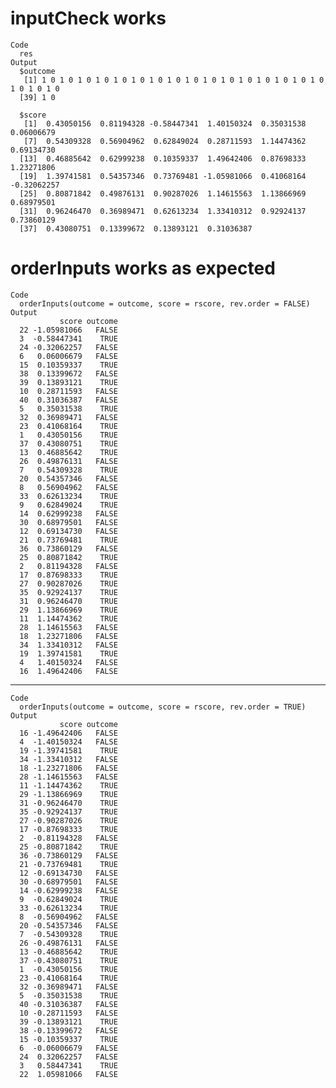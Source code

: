 # inputCheck works

    Code
      res
    Output
      $outcome
       [1] 1 0 1 0 1 0 1 0 1 0 1 0 1 0 1 0 1 0 1 0 1 0 1 0 1 0 1 0 1 0 1 0 1 0 1 0 1 0
      [39] 1 0
      
      $score
       [1]  0.43050156  0.81194328 -0.58447341  1.40150324  0.35031538  0.06006679
       [7]  0.54309328  0.56904962  0.62849024  0.28711593  1.14474362  0.69134730
      [13]  0.46885642  0.62999238  0.10359337  1.49642406  0.87698333  1.23271806
      [19]  1.39741581  0.54357346  0.73769481 -1.05981066  0.41068164 -0.32062257
      [25]  0.80871842  0.49876131  0.90287026  1.14615563  1.13866969  0.68979501
      [31]  0.96246470  0.36989471  0.62613234  1.33410312  0.92924137  0.73860129
      [37]  0.43080751  0.13399672  0.13893121  0.31036387
      

# orderInputs works as expected

    Code
      orderInputs(outcome = outcome, score = rscore, rev.order = FALSE)
    Output
               score outcome
      22 -1.05981066   FALSE
      3  -0.58447341    TRUE
      24 -0.32062257   FALSE
      6   0.06006679   FALSE
      15  0.10359337    TRUE
      38  0.13399672   FALSE
      39  0.13893121    TRUE
      10  0.28711593   FALSE
      40  0.31036387   FALSE
      5   0.35031538    TRUE
      32  0.36989471   FALSE
      23  0.41068164    TRUE
      1   0.43050156    TRUE
      37  0.43080751    TRUE
      13  0.46885642    TRUE
      26  0.49876131   FALSE
      7   0.54309328    TRUE
      20  0.54357346   FALSE
      8   0.56904962   FALSE
      33  0.62613234    TRUE
      9   0.62849024    TRUE
      14  0.62999238   FALSE
      30  0.68979501   FALSE
      12  0.69134730   FALSE
      21  0.73769481    TRUE
      36  0.73860129   FALSE
      25  0.80871842    TRUE
      2   0.81194328   FALSE
      17  0.87698333    TRUE
      27  0.90287026    TRUE
      35  0.92924137    TRUE
      31  0.96246470    TRUE
      29  1.13866969    TRUE
      11  1.14474362    TRUE
      28  1.14615563   FALSE
      18  1.23271806   FALSE
      34  1.33410312   FALSE
      19  1.39741581    TRUE
      4   1.40150324   FALSE
      16  1.49642406   FALSE

---

    Code
      orderInputs(outcome = outcome, score = rscore, rev.order = TRUE)
    Output
               score outcome
      16 -1.49642406   FALSE
      4  -1.40150324   FALSE
      19 -1.39741581    TRUE
      34 -1.33410312   FALSE
      18 -1.23271806   FALSE
      28 -1.14615563   FALSE
      11 -1.14474362    TRUE
      29 -1.13866969    TRUE
      31 -0.96246470    TRUE
      35 -0.92924137    TRUE
      27 -0.90287026    TRUE
      17 -0.87698333    TRUE
      2  -0.81194328   FALSE
      25 -0.80871842    TRUE
      36 -0.73860129   FALSE
      21 -0.73769481    TRUE
      12 -0.69134730   FALSE
      30 -0.68979501   FALSE
      14 -0.62999238   FALSE
      9  -0.62849024    TRUE
      33 -0.62613234    TRUE
      8  -0.56904962   FALSE
      20 -0.54357346   FALSE
      7  -0.54309328    TRUE
      26 -0.49876131   FALSE
      13 -0.46885642    TRUE
      37 -0.43080751    TRUE
      1  -0.43050156    TRUE
      23 -0.41068164    TRUE
      32 -0.36989471   FALSE
      5  -0.35031538    TRUE
      40 -0.31036387   FALSE
      10 -0.28711593   FALSE
      39 -0.13893121    TRUE
      38 -0.13399672   FALSE
      15 -0.10359337    TRUE
      6  -0.06006679   FALSE
      24  0.32062257   FALSE
      3   0.58447341    TRUE
      22  1.05981066   FALSE

